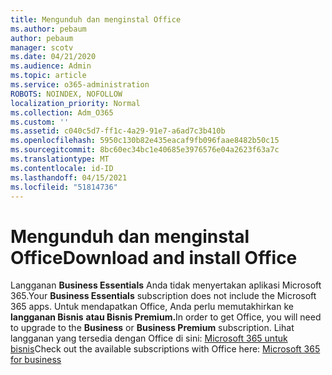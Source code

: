 ```yaml
---
title: Mengunduh dan menginstal Office
ms.author: pebaum
author: pebaum
manager: scotv
ms.date: 04/21/2020
ms.audience: Admin
ms.topic: article
ms.service: o365-administration
ROBOTS: NOINDEX, NOFOLLOW
localization_priority: Normal
ms.collection: Adm_O365
ms.custom: ''
ms.assetid: c040c5d7-ff1c-4a29-91e7-a6ad7c3b410b
ms.openlocfilehash: 5950c130b82e435eacaf9fb096faae8482b50c15
ms.sourcegitcommit: 8bc60ec34bc1e40685e3976576e04a2623f63a7c
ms.translationtype: MT
ms.contentlocale: id-ID
ms.lasthandoff: 04/15/2021
ms.locfileid: "51814736"
---
```

# <a name="download-and-install-office"></a><span data-ttu-id="74051-102">Mengunduh dan menginstal Office</span><span class="sxs-lookup"><span data-stu-id="74051-102">Download and install Office</span></span>

<span data-ttu-id="74051-103">Langganan **Business Essentials** Anda tidak menyertakan aplikasi Microsoft 365.</span><span class="sxs-lookup"><span data-stu-id="74051-103">Your **Business Essentials** subscription does not include the Microsoft 365 apps.</span></span> <span data-ttu-id="74051-104">Untuk mendapatkan Office, Anda perlu memutakhirkan ke **langganan Bisnis** **atau Bisnis Premium.**</span><span class="sxs-lookup"><span data-stu-id="74051-104">In order to get Office, you will need to upgrade to the **Business** or **Business Premium** subscription.</span></span> <span data-ttu-id="74051-105">Lihat langganan yang tersedia dengan Office di sini: [Microsoft 365 untuk bisnis](https://products.office.com/compare-all-microsoft-office-products?tab=2)</span><span class="sxs-lookup"><span data-stu-id="74051-105">Check out the available subscriptions with Office here: [Microsoft 365 for business](https://products.office.com/compare-all-microsoft-office-products?tab=2)</span></span>
  

